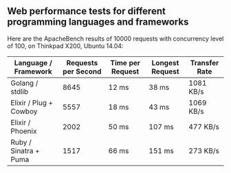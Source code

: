 ## Web performance tests for different programming languages and frameworks

Here are the ApacheBench results of 10000 requests with concurrency level of 100, on Thinkpad X200, Ubuntu 14.04:

Language / Framework   |  Requests per Second  |  Time per Request  |  Longest Request  |  Transfer Rate  |
-----------------------|-----------------------|--------------------|-------------------|-----------------|
Golang / stdlib        |  8645                 |  12 ms             |   38 ms           |   1081 KB/s     |
Elixir / Plug + Cowboy |  5557                 |  18 ms             |   43 ms           |   1069 KB/s     |
Elixir / Phoenix       |  2002                 |  50 ms             |  107 ms           |    477 KB/s     |
Ruby / Sinatra + Puma  |  1517                 |  66 ms             |  151 ms           |    273 KB/s     |
